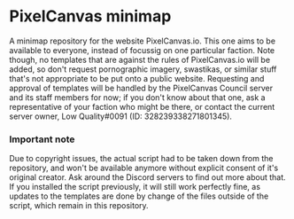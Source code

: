 # PixelCanvas minimap

A minimap repository for the website PixelCanvas.io. This one aims to be available to everyone, instead of focussig on one particular faction. Note though, no templates that are against the rules of PixelCanvas.io will be added, so don't request pornographic imagery, swastikas, or similar stuff that's not appropriate to be put onto a public website. Requesting and approval of templates will be handled by the PixelCanvas Council server and its staff members for now; if you don't know about that one, ask a representative of your faction who might be there, or contact the current server owner, Low Quality#0091 (ID: 328239338271801345).

### Important note
Due to copyright issues, the actual script had to be taken down from the repository, and won't be available anymore without explicit consent of it's original creator. Ask around the Discord servers to find out more about that.
If you installed the script previously, it will still work perfectly fine, as updates to the templates are done by change of the files outside of the script, which remain in this repository.
